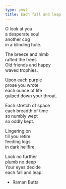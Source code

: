 ```yaml
---
type: post
title: Each fall and leap
---
```


O look at you  
a desperate soul  
another cog   
in a blinding hole.

The breeze and nimb  
rafted the trees  
Old friends and happy  
waved trophies.

Upon each purple  
prose you wrote  
each ounce of life  
gulped down your throat.  

Each stretch of space  
each breadth of time  
so numbly wept  
so oddly kept.

Lingering on  
till you retire  
feeding logs  
in dark hellfire.

Look no further  
plumb no deep  
Your eyes decide  
each fall and leap.

- Raman Butta
